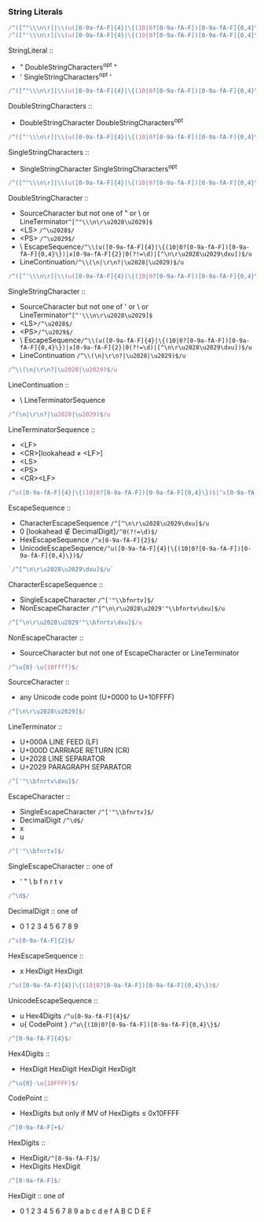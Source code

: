 ### String Literals

```JavaScript
/^([^"\\\n\r]|\\(u([0-9a-fA-F]{4}|\{(10|0?[0-9a-fA-F])[0-9a-fA-F]{0,4}\})|x[0-9a-fA-F]{2}|0(?!=\d)|\r\n|[^\dxu])*$/u
/^([^'\\\n\r]|\\(u([0-9a-fA-F]{4}|\{(10|0?[0-9a-fA-F])[0-9a-fA-F]{0,4}\})|x[0-9a-fA-F]{2}|0(?!=\d)|\r\n|[^\dxu])*$/u
```
StringLiteral ::
  - " DoubleStringCharacters<sup>opt</sup> "
  - ' SingleStringCharacters<sup>opt</sup> '

```JavaScript
/^([^"\\\n\r]|\\(u([0-9a-fA-F]{4}|\{(10|0?[0-9a-fA-F])[0-9a-fA-F]{0,4}\})|x[0-9a-fA-F]{2}|0(?!=\d)|\r\n|[^\dxu])+$/u
```
DoubleStringCharacters ::
  - DoubleStringCharacter DoubleStringCharacters<sup>opt</sup>

```JavaScript
/^([^'\\\n\r]|\\(u([0-9a-fA-F]{4}|\{(10|0?[0-9a-fA-F])[0-9a-fA-F]{0,4}\})|x[0-9a-fA-F]{2}|0(?!=\d)|\r\n|[^\dxu])+$/u
```
SingleStringCharacters ::
  - SingleStringCharacter SingleStringCharacters<sup>opt</sup>

```JavaScript
/^([^"\\\n\r]|\\(u([0-9a-fA-F]{4}|\{(10|0?[0-9a-fA-F])[0-9a-fA-F]{0,4}\})|x[0-9a-fA-F]{2}|0(?!=\d)|\r\n|[^\dxu])$/u
```
DoubleStringCharacter ::
  - SourceCharacter but not one of " or \ or LineTerminator`^[^"\\\n\r\u2028\u2029]$`
  - \<LS\> `/^\u2028$/`
  - \<PS\> `/^\u2029$/`
  - \ EscapeSequence`/^\\(u([0-9a-fA-F]{4}|\{(10|0?[0-9a-fA-F])[0-9a-fA-F]{0,4}\})|x[0-9a-fA-F]{2}|0(?!=\d)|[^\n\r\u2028\u2029\dxu])$/u`
  - LineContinuation`/^\\(\n|\r\n?|\u2028|\u2029)$/u`

```JavaScript
/^([^'\\\n\r]|\\(u([0-9a-fA-F]{4}|\{(10|0?[0-9a-fA-F])[0-9a-fA-F]{0,4}\})|x[0-9a-fA-F]{2}|0(?!=\d)|\r\n|[^\dxu])$/u
```
SingleStringCharacter ::
  - SourceCharacter but not one of ' or \ or LineTerminator`^[^'\\\n\r\u2028\u2029]$`
  - \<LS\>`/^\u2028$/`
  - \<PS\>`/^\u2029$/`
  - \ EscapeSequence`/^\\(u([0-9a-fA-F]{4}|\{(10|0?[0-9a-fA-F])[0-9a-fA-F]{0,4}\})|x[0-9a-fA-F]{2}|0(?!=\d)|[^\n\r\u2028\u2029\dxu])$/u`
  - LineContinuation `/^\\(\n|\r\n?|\u2028|\u2029)$/u`

```JavaScript
/^\\(\n|\r\n?|\u2028|\u2029)$/u
```
LineContinuation ::
  - \ LineTerminatorSequence
  
```js
/^(\n|\r\n?|\u2028|\u2029)$/u
```
LineTerminatorSequence ::
  - \<LF\>
  - \<CR\>\[lookahead ≠ \<LF\>\]
  - \<LS\>
  - \<PS\>
  - \<CR\>\<LF\>

```js
/^u([0-9a-fA-F]{4}|\{(10|0?[0-9a-fA-F])[0-9a-fA-F]{0,4}\})$|^x[0-9a-fA-F]{2}$|^0(?!=\d)$|^[^\n\r\u2028\u2029\dxu]$/u
```
EscapeSequence ::
  - CharacterEscapeSequence `/^[^\n\r\u2028\u2029\dxu]$/u`
  - 0 \[lookahead ∉ DecimalDigit\]`/^0(?!=\d)$/`
  - HexEscapeSequence  `/^x[0-9a-fA-F]{2}$/`
  - UnicodeEscapeSequence`/^u([0-9a-fA-F]{4}|\{(10|0?[0-9a-fA-F])[0-9a-fA-F]{0,4}\})$/`

```js
`/^[^\n\r\u2028\u2029\dxu]$/u`
```
CharacterEscapeSequence ::
  - SingleEscapeCharacter `/^['"\\bfnrtv]$/`
  - NonEscapeCharacter  `/^[^\n\r\u2028\u2029'"\\bfnrtv\dxu]$/u`

```js
/^[^\n\r\u2028\u2029'"\\bfnrtv\dxu]$/u
```
NonEscapeCharacter ::
  - SourceCharacter but not one of EscapeCharacter or LineTerminator


```js
/^\u{0}-\u{10ffff}$/
```
SourceCharacter ::
  - any Unicode code point (U+0000 to U+10FFFF)


```js
/^[\n\r\u2028\u2029]$/
```
LineTerminator ::
  - <LF> U+000A LINE FEED (LF)
  - <CR> U+000D CARRIAGE RETURN (CR)
  - <LS> U+2028 LINE SEPARATOR
  - <PS> U+2029 PARAGRAPH SEPARATOR


```js
/^['"\\bfnrtv\dxu]$/
```
EscapeCharacter ::
  - SingleEscapeCharacter `/^['"\\bfnrtv]$/`
  - DecimalDigit  `/^\d$/`
  - x 
  - u

```js
/^['"\\bfnrtv]$/
```
SingleEscapeCharacter :: one of
  - ' " \ b f n r t v


```js
/^\d$/
```
DecimalDigit :: one of
  - 0 1 2 3 4 5 6 7 8 9


```js
/^x[0-9a-fA-F]{2}$/
```
HexEscapeSequence ::
  - x HexDigit HexDigit


```js
/^u([0-9a-fA-F]{4}|\{(10|0?[0-9a-fA-F])[0-9a-fA-F]{0,4}\})$/
```
UnicodeEscapeSequence ::
  - u Hex4Digits    `/^u[0-9a-fA-F]{4}$/`
  - u{ CodePoint }  `/^u\{(10|0?[0-9a-fA-F])[0-9a-fA-F]{0,4}\}$/`


```js
/^[0-9a-fA-F]{4}$/
```
Hex4Digits ::
  - HexDigit HexDigit HexDigit HexDigit


```js
/^\u{0}-\u{10FFFF}$/
```
CodePoint ::
  - HexDigits but only if MV of HexDigits ≤ 0x10FFFF


```js
/^[0-9a-fA-F]+$/
```
HexDigits ::
  - HexDigit`/^[0-9a-fA-F]$/`
  - HexDigits HexDigit


```js
/^[0-9a-fA-F]$/
```
HexDigit :: one of
  - 0 1 2 3 4 5 6 7 8 9 a b c d e f A B C D E F
